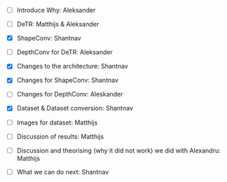 - [ ] Introduce Why: Aleksander  

- [ ] DeTR: Matthijs & Aleksander  

- [X] ShapeConv: Shantnav  

- [ ] DepthConv for DeTR: Aleksander  

- [X] Changes to the architecture: Shantnav  

- [X] Changes for ShapeConv: Shantnav  

- [ ] Changes for DepthConv: Aleskander  

- [X] Dataset & Dataset conversion: Shantnav  

- [ ] Images for dataset: Matthijs  

- [ ] Discussion of results: Matthijs  

- [ ] Discussion and theorising (why it did not  work) we did with Alexandru: Matthijs 

- [ ] What we can do next: Shantnav  


